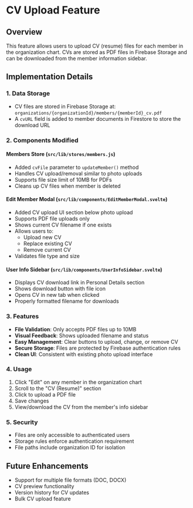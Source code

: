 # CV Upload Feature

## Overview
This feature allows users to upload CV (resume) files for each member in the organization chart. CVs are stored as PDF files in Firebase Storage and can be downloaded from the member information sidebar.

## Implementation Details

### 1. Data Storage
- CV files are stored in Firebase Storage at: `organizations/{organizationId}/members/{memberId}_cv.pdf`
- A `cvURL` field is added to member documents in Firestore to store the download URL

### 2. Components Modified

#### Members Store (`src/lib/stores/members.js`)
- Added `cvFile` parameter to `updateMember()` method
- Handles CV upload/removal similar to photo uploads
- Supports file size limit of 10MB for PDFs
- Cleans up CV files when member is deleted

#### Edit Member Modal (`src/lib/components/EditMemberModal.svelte`)
- Added CV upload UI section below photo upload
- Supports PDF file uploads only
- Shows current CV filename if one exists
- Allows users to:
  - Upload new CV
  - Replace existing CV
  - Remove current CV
- Validates file type and size

#### User Info Sidebar (`src/lib/components/UserInfoSidebar.svelte`)
- Displays CV download link in Personal Details section
- Shows download button with file icon
- Opens CV in new tab when clicked
- Properly formatted filename for downloads

### 3. Features
- **File Validation**: Only accepts PDF files up to 10MB
- **Visual Feedback**: Shows uploaded filename and status
- **Easy Management**: Clear buttons to upload, change, or remove CV
- **Secure Storage**: Files are protected by Firebase authentication rules
- **Clean UI**: Consistent with existing photo upload interface

### 4. Usage
1. Click "Edit" on any member in the organization chart
2. Scroll to the "CV (Resume)" section
3. Click to upload a PDF file
4. Save changes
5. View/download the CV from the member's info sidebar

### 5. Security
- Files are only accessible to authenticated users
- Storage rules enforce authentication requirement
- File paths include organization ID for isolation

## Future Enhancements
- Support for multiple file formats (DOC, DOCX)
- CV preview functionality
- Version history for CV updates
- Bulk CV upload feature